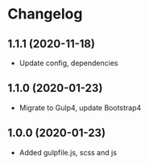 Changelog
=========

## 1.1.1 (2020-11-18)
 * Update config, dependencies
 
## 1.1.0 (2020-01-23)
 * Migrate to Gulp4, update Bootstrap4

## 1.0.0 (2020-01-23)
 * Added gulpfile.js, scss and js